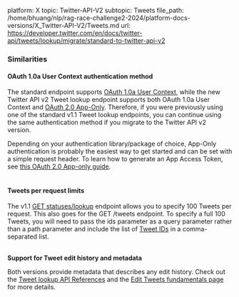 platform: X
topic: Twitter-API-V2
subtopic: Tweets
file_path: /home/bhuang/nlp/rag-race-challenge2-2024/platform-docs-versions/X_Twitter-API-V2/Tweets.md
url: https://developer.twitter.com/en/docs/twitter-api/tweets/lookup/migrate/standard-to-twitter-api-v2


### Similarities

#### OAuth 1.0a User Context authentication method

The standard endpoint supports [OAuth 1.0a User Context](https://developer.twitter.com/content/developer-twitter/en/docs/authentication/oauth-1-0a), while the new Twitter API v2 Tweet lookup endpoint supports both OAuth 1.0a User Context and [OAuth 2.0 App-Only](https://developer.twitter.com/content/developer-twitter/en/docs/authentication/oauth-2-0). Therefore, if you were previously using one of the standard v1.1 Tweet lookup endpoints, you can continue using the same authentication method if you migrate to the Twitter API v2 version. 

Depending on your authentication library/package of choice, App-Only authentication is probably the easiest way to get started and can be set with a simple request header. To learn how to generate an App Access Token, see [this OAuth 2.0 App-only guide](https://developer.twitter.com/en/docs/basics/authentication/overview/application-only).   
 

#### Tweets per request limits

The v1.1 [GET statuses/lookup](https://developer.twitter.com/content/developer-twitter/en/docs/twitter-api/v1/tweets/post-and-engage/api-reference/get-statuses-lookup) endpoint allows you to specify 100 Tweets per request. This also goes for the GET /tweets endpoint. To specify a full 100 Tweets, you will need to pass the ids parameter as a query parameter rather than a path parameter and include the list of [Tweet IDs](https://developer.twitter.com/content/developer-twitter/en/docs/twitter-ids) in a comma-separated list.   
 

**Support for Tweet edit history and metadata**  

Both versions provide metadata that describes any edit history. Check out the [Tweet lookup API References](https://developer.twitter.com/en/docs/twitter-api/tweets/lookup/api-reference) and the [Edit Tweets fundamentals page](https://developer.twitter.com/en/docs/twitter-api/edit-tweets) for more details.